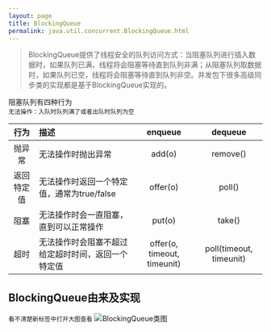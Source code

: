 ```yaml
---
layout: page
title: BlockingQueue
permalink: java.util.concurrent.BlockingQueue.html
---
```

> BlockingQueue提供了线程安全的队列访问方式：当阻塞队列进行插入数据时，如果队列已满，线程将会阻塞等待直到队列非满；从阻塞队列取数据时，如果队列已空，线程将会阻塞等待直到队列非空。并发包下很多高级同步类的实现都是基于BlockingQueue实现的。  

阻塞队列有四种行为  
`无法操作：入队时队列满了或者出队时队列为空`

|行为|描述|enqueue|dequeue|
|:---:|:---|:---:|:---:|
|抛异常|无法操作时抛出异常|add(o)|remove()|
|返回特定值|无法操作时返回一个特定值，通常为true/false|offer(o)|poll()|
|阻塞|无法操作时会一直阻塞，直到可以正常操作|put(o)|take()|
|超时|无法操作时会阻塞不超过给定超时时间，返回一个特定值|offer(o, timeout, timeunit)|poll(timeout, timeunit)||

## BlockingQueue由来及实现
`看不清楚新标签中打开大图查看`
![BlockingQueue类图](http://www.plantuml.com/plantuml/png/ZLHDRzim3BtxL_3eeMb_GT6XIxDJWRPOXfqLcKcrs5AgZwB1bly-MOvTCMOMNmo9VAGVgKSgxT6kXKHu2HZmJm5mjJAcHg51L5Mv0FoIsynwZNQmBi1YOzwnFDvsfgxxCzROeFQ32t4RpuT2h9otGdguFnxIZuj23KmUy2qW92hlHbKjZ-_AEZ_yjhS-Yin8658ySP6Wle0EJqm9bzL58AqX1spG4t-ya_XOF8sFXaz0po_ZyYHbi1QrnF9fzHjZkmm3RLEmo4FMpc-raLkbDvyFdFgt2taRlDXYoR_q36gZD-1LWoRu6IpZuQTM7aByv0z_2HOfGMM5qajJpcD0vAgCllqABkpGmk8Ev5JS35fG8puMdSfSMxAiXNDmRwtOavgFZWUinJutF2gznOg3FbjbhF9icXzxBL-jqIQuaNANLcWNspQU9M_tlPFAs9zQpqHSVeK-y5MuNqBvI7jkj0jDZ1_Q6dLvufkRa8RqG9f22YaOCQKP9M9YHZHQ9upezCh8_4wHPQjgCdUjWH_iQHfFiV-57bXnfNOLHMedtFwzkJdPVhtZ-hhRVhc1YZ1pq4VgjYQ9w5AHU0vG42uTWgDFRbqLR9LCEcOeJscrFHcZc5pP73CvCk_5iiucuM1CDdvDCFbu89Dnj5oOPEC5TBPGgX1oomibZdy0)